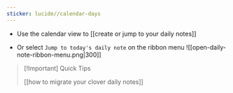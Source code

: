 ```yaml
---
sticker: lucide//calendar-days
---
```


- Use the calendar view to [[create or jump to your daily notes]]

- Or select `Jump to today's daily note` on the ribbon menu ![[open-daily-note-ribbon-menu.png|300]]


> [!Important] Quick Tips
> 
> [[how to migrate your clover daily notes]]
